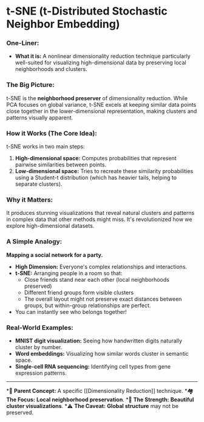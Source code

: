 # t-SNE (t-Distributed Stochastic Neighbor Embedding)

### One-Liner:
*   **What it is:** A nonlinear dimensionality reduction technique particularly well-suited for visualizing high-dimensional data by preserving local neighborhoods and clusters.

### The Big Picture:
t-SNE is the **neighborhood preserver** of dimensionality reduction. While PCA focuses on global variance, t-SNE excels at keeping similar data points close together in the lower-dimensional representation, making clusters and patterns visually apparent.

### How it Works (The Core Idea):
t-SNE works in two main steps:
1.  **High-dimensional space:** Computes probabilities that represent pairwise similarities between points.
2.  **Low-dimensional space:** Tries to recreate these similarity probabilities using a Student-t distribution (which has heavier tails, helping to separate clusters).

### Why it Matters:
It produces stunning visualizations that reveal natural clusters and patterns in complex data that other methods might miss. It's revolutionized how we explore high-dimensional datasets.

### A Simple Analogy:
**Mapping a social network for a party.**
*   **High Dimension:** Everyone's complex relationships and interactions.
*   **t-SNE:** Arranging people in a room so that:
    - Close friends stand near each other (local neighborhoods preserved)
    - Different friend groups form visible clusters
    - The overall layout might not preserve exact distances between groups, but within-group relationships are perfect.
*   You can instantly see who belongs together!

### Real-World Examples:
*   **MNIST digit visualization:** Seeing how handwritten digits naturally cluster by number.
*   **Word embeddings:** Visualizing how similar words cluster in semantic space.
*   **Single-cell RNA sequencing:** Identifying cell types from gene expression patterns.

---
*🌳 **Parent Concept:** A specific [[Dimensionality Reduction]] technique.
*🏘️ **The Focus:** **Local neighborhood preservation**.
*🎨 **The Strength:** **Beautiful cluster visualizations**.
*⚠️ **The Caveat:** **Global structure** may not be preserved.
